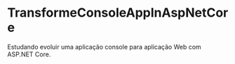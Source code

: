 # TransformeConsoleAppInAspNetCore
Estudando evoluir uma aplicação console para aplicação Web com ASP.NET Core.
